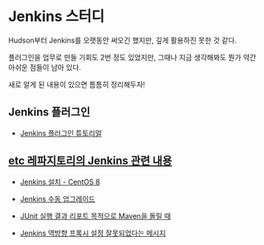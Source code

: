 # Jenkins 스터디

Hudson부터 Jenkins를 오랫동안 써오긴 했지만, 깊게 활용하진 못한 것 같다.

플러그인을 업무로 만들 기회도 2번 정도 있었지만, 그때나 지금 생각해봐도 뭔가 약간 아쉬운 점들이 남아 있다.

새로 알게 된 내용이 있으면 틈틈히 정리해두자! 



## Jenkins 플러그인

* [Jenkins 플러그인 튜토리얼](jenkins-plugin/plugin-tutorial)



## [etc 레파지토리의 Jenkins 관련 내용](https://github.com/fp024/etc/tree/main/jenkins)

* [Jenkins 설치 - CentOS 8](https://github.com/fp024/etc/blob/main/jenkins/Jenkins-%EC%84%A4%EC%B9%98-CentOS-8.md)

* [Jenkins 수동 업그레이드](https://github.com/fp024/etc/blob/main/jenkins/Jenkins_%EC%97%85%EA%B7%B8%EB%A0%88%EC%9D%B4%EB%93%9C.md)

* [JUnit 실행 결과 리포트 목적으로 Maven을 돌릴 때](https://github.com/fp024/etc/blob/main/jenkins/JUnit%20%EC%8B%A4%ED%96%89%20%EB%A6%AC%ED%8F%AC%ED%8A%B8%20%EB%AA%A9%EC%A0%81%EC%9C%BC%EB%A1%9C%20Maven%EB%B9%8C%EB%93%9C%EB%A5%BC%20%EB%8F%8C%EB%A6%B4%EB%95%8C.md)

* [Jenkins 역방향 프록시 설정 잘못되었다는 메시지](https://github.com/fp024/etc/blob/main/jenkins/%EC%97%AD%EB%B0%A9%ED%95%AD%ED%94%84%EB%A1%9D%EC%8B%9C%EC%84%A4%EC%A0%95.md)

  